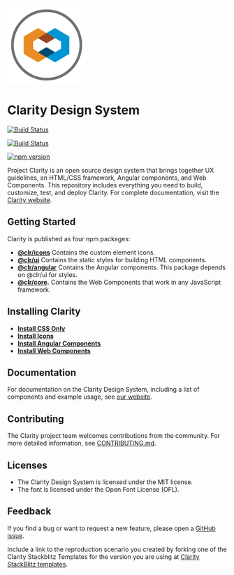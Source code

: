 ![Clarity](logo.png)

# Clarity Design System

[![Build Status](https://travis-ci.com/vmware/clarity.svg?branch=master)](https://travis-ci.com/vmware/clarity)

[![Build Status](https://saucelabs.com/browser-matrix/claritydesignsystem.svg)](https://saucelabs.com/beta/builds/b16110e384ce459ab68f10da6e38a285)

[![npm version](https://badge.fury.io/js/%40clr%2Fcore.svg)](https://badge.fury.io/js/%40clr%2Fcore)

Project Clarity is an open source design system that brings together UX
guidelines, an HTML/CSS framework, Angular components, and Web Components. This
repository includes everything you need to build, customize, test, and deploy
Clarity. For complete documentation, visit the [Clarity website](https://clarity.design).

## Getting Started

Clarity is published as four npm packages:

- **[@clr/icons](https://www.npmjs.com/package/@clr/icons)** Contains the custom
  element icons.
- **[@clr/ui](https://www.npmjs.com/package/@clr/ui)** Contains the static
  styles for building HTML components.
- **[@clr/angular](https://www.npmjs.com/package/@clr/angular)** Contains the
  Angular components. This package depends on @clr/ui for styles.
- **[@clr/core](https://www.npmjs.com/package/@clr/core).** Contains the Web
  Components that work in any JavaScript framework.

## Installing Clarity

- **[Install CSS Only](/docs/INSTALLATION.md#installing-clarity-ui)**
- **[Install Icons](/docs/INSTALLATION.md#installing-clarity-icons)**
- **[Install Angular Components](/docs/INSTALLATION.md#installing-clarity-angular)**
- **[Install Web Components](/docs/INSTALLATION.md#installing-clarity-web-components)**

## Documentation

For documentation on the Clarity Design System, including a list of components
and example usage, see [our website](https://clarity.design).

## Contributing

The Clarity project team welcomes contributions from the community. For more
detailed information, see [CONTRIBUTING.md](CONTRIBUTING.md).

## Licenses

- The Clarity Design System is licensed under the MIT license.
- The font is licensed under the Open Font License (OFL).

## Feedback

If you find a bug or want to request a new feature, please open a [GitHub issue](https://github.com/vmware/clarity/issues).

Include a link to the reproduction scenario you created by forking one of the
Clarity Stackblitz Templates for the version you are using at
[Clarity StackBlitz templates](https://stackblitz.com/@clr-team/).
